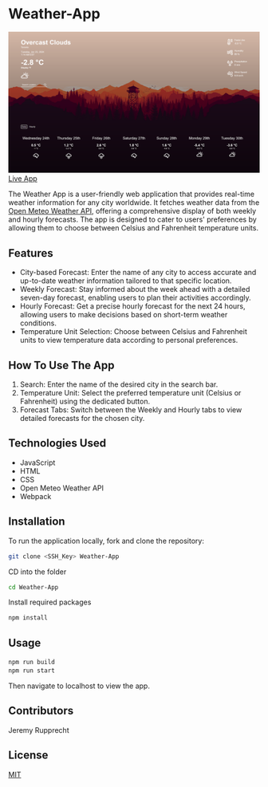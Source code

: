 # Weather-App

![Alt text](/src/images/READMEScreenshot.png?raw=true )
[Live App](https://jeremyrupprecht.github.io/Weather-App/)

The Weather App is a user-friendly web application that provides real-time weather information for any city worldwide. It fetches weather data from the [Open Meteo Weather API](https://open-meteo.com/), offering a comprehensive display of both weekly and hourly forecasts. The app is designed to cater to users' preferences by allowing them to choose between Celsius and Fahrenheit temperature units.

## Features

* City-based Forecast: Enter the name of any city to access accurate and up-to-date weather information tailored to that specific location.
* Weekly Forecast: Stay informed about the week ahead with a detailed seven-day forecast, enabling users to plan their activities accordingly.
* Hourly Forecast: Get a precise hourly forecast for the next 24 hours, allowing users to make decisions based on short-term weather conditions.
* Temperature Unit Selection: Choose between Celsius and Fahrenheit units to view temperature data according to personal preferences.

## How To Use The App

1. Search: Enter the name of the desired city in the search bar.
2. Temperature Unit: Select the preferred temperature unit (Celsius or Fahrenheit) using the dedicated button.
3. Forecast Tabs: Switch between the Weekly and Hourly tabs to view detailed forecasts for the chosen city.

## Technologies Used
* JavaScript
* HTML
* CSS
* Open Meteo Weather API
* Webpack

## Installation

To run the application locally, fork and clone the repository:

```bash
git clone <SSH_Key> Weather-App
```

CD into the folder

```bash
cd Weather-App
```
Install required packages
```bash
npm install
```

## Usage

```bash
npm run build
npm run start
```
Then navigate to localhost to view the app.

## Contributors

Jeremy Rupprecht

## License

[MIT](https://choosealicense.com/licenses/mit/)
